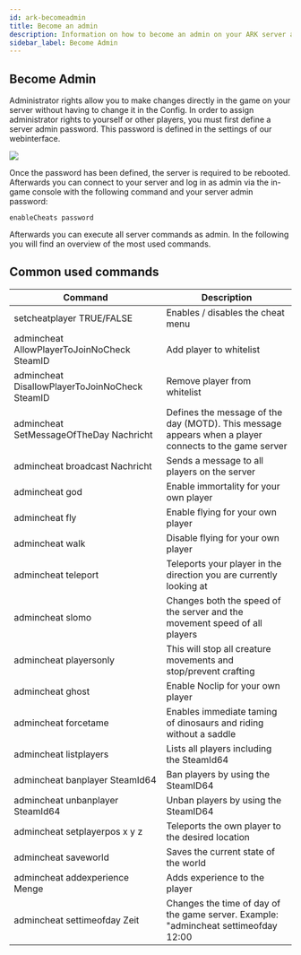 ```yaml
---
id: ark-becomeadmin
title: Become an admin
description: Information on how to become an admin on your ARK server at ZAP-Hosting - ZAP-Hosting.com documentation
sidebar_label: Become Admin
---
```



## Become Admin


Administrator rights allow you to make changes directly in the game on your server without having to change it in the Config. In order to assign administrator rights to yourself or other players, you must first define a server admin password. This password is defined in the settings of our webinterface.

![](https://screensaver01.zap-hosting.com/index.php/s/kLEsKbT6RN6c7Na/preview)

Once the password has been defined, the server is required to be rebooted. Afterwards you can connect to your server and log in as admin via the in-game console with the following command and your server admin password:

```
enableCheats password
```



Afterwards you can execute all server commands as admin. In the following you will find an overview of the most used commands. 



## Common used commands

| Command                                        | Description                                                  |
| ---------------------------------------------- | ------------------------------------------------------------ |
| setcheatplayer TRUE/FALSE                      | Enables / disables the cheat menu                            |
| admincheat AllowPlayerToJoinNoCheck SteamID    | Add player to whitelist                                      |
| admincheat DisallowPlayerToJoinNoCheck SteamID | Remove player from whitelist                                 |
| admincheat SetMessageOfTheDay Nachricht        | Defines the message of the day (MOTD). This message appears when a player connects to the game server |
| admincheat broadcast Nachricht                 | Sends a message to all players on the server                 |
| admincheat god                                 | Enable immortality for your own player                       |
| admincheat fly                                 | Enable flying for your own player                            |
| admincheat walk                                | Disable flying for your own player                           |
| admincheat teleport                            | Teleports your player in the direction you are currently looking at |
| admincheat slomo                               | Changes both the speed of the server and the movement speed of all players |
| admincheat playersonly                         | This will stop all creature movements and stop/prevent crafting |
| admincheat ghost                               | Enable Noclip for your own player                            |
| admincheat forcetame                           | Enables immediate taming of dinosaurs and riding without a saddle |
| admincheat listplayers                         | Lists all players including the SteamId64                    |
| admincheat banplayer SteamId64                 | Ban players by using the SteamID64                           |
| admincheat unbanplayer SteamId64               | Unban players by using the SteamID64                         |
| admincheat setplayerpos x y z                  | Teleports the own player to the desired location             |
| admincheat saveworld                           | Saves the current state of the world                         |
| admincheat addexperience Menge                 | Adds experience to the player                                |
| admincheat settimeofday Zeit                   | Changes the time of day of the game server. Example: "admincheat settimeofday 12:00 |
